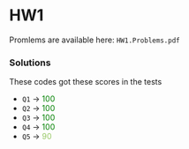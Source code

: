 # HW1
Promlems are available here: `HW1.Problems.pdf`

### Solutions
These codes got these scores in the tests

* `Q1`  ->   <span style="color:green">100 </span>
* `Q2`  ->  <span style="color:green">100 </span>
* `Q3`  ->  <span style="color:green">100 </span>
* `Q4`  ->  <span style="color:green">100 </span>
* `Q5`  ->  <span style="color:rgb(150, 200, 100)">90 </span>
